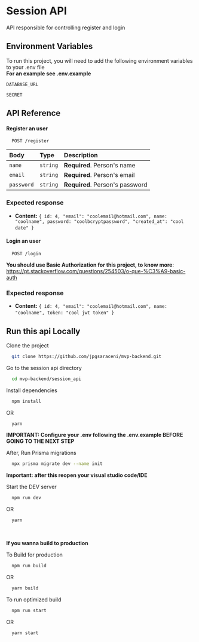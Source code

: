 
# Session API

API responsible for controlling register and login

## Environment Variables

To run this project, you will need to add the following environment variables to your .env file\
**For an example see .env.example**

`DATABASE_URL`

`SECRET`

## API Reference

#### Register an user

```http
  POST /register
```

| Body      | Type     | Description                         |
| :-------- | :------- | :-------------------------          |
| `name`    | `string` | **Required**. Person's name         |
| `email`   | `string` | **Required**. Person's email        |
| `password`| `string` | **Required**. Person's password     |

### Expected response

* **Content:** `{ id: 4, "email": "coolemail@hotmail.com", name: "coolname", password: "coolbcryptpassword", "created_at": "cool date" }`
&nbsp;

#### Login an user

```http
  POST /login
```

**You should use Basic Authorization for this project, to know more**: <https://pt.stackoverflow.com/questions/254503/o-que-%C3%A9-basic-auth>

### Expected response

* **Content:** `{ id: 4, "email": "coolemail@hotmail.com", name: "coolname", token: "cool jwt token" }`
&nbsp;

## Run this api Locally

Clone the project

```bash
  git clone https://github.com/jpgsaraceni/mvp-backend.git
```

Go to the session api directory

```bash
  cd mvp-backend/session_api
```

Install dependencies

```bash
  npm install
```

OR

```bash
  yarn
```

**IMPORTANT: Configure your .env following the .env.example BEFORE GOING TO THE NEXT STEP**

After, Run Prisma migrations

```bash
  npx prisma migrate dev --name init
```

**Important: after this reopen your visual studio code/IDE**

Start the DEV server

```bash
  npm run dev
```

OR

```bash
  yarn
```

&nbsp;

**If you wanna build to production**

To Build for production

```bash
  npm run build
```

OR

```bash
  yarn build
```

To run optimized build

```bash
  npm run start
```

OR

```bash
  yarn start
```
